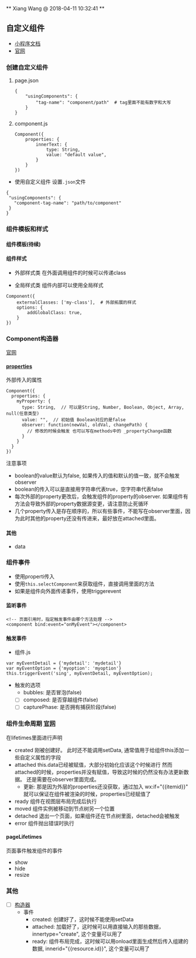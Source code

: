 ** Xiang Wang @ 2018-04-11 10:32:41 **

## 自定义组件

* [小程序文档](./README.md)
* [官网](https://developers.weixin.qq.com/miniprogram/dev/framework/custom-component/)

### 创建自定义组件
1. page.json
    ```
    {
        "usingComponents": {
            "tag-name": "component/path"  # tag里面不能有数字和大写
        }
    }
    ```
2. component.js
    ```
    Component({
        properties: {
            innerText: {
                type: String,
                value: "default value",
            }
        }
    })
    ```

* 使用自定义组件
设置`.json`文件
```
{
 "usingComponents": {
   "component-tag-name": "path/to/component"
 }
}
```

### 组件模板和样式
#### 组件模板(待续)
#### 组件样式
* 外部样式类
在外面调用组件的时候可以传递class

* 全局样式类
组件内部可以使用全局样式
```
Component({
    externalClasses: ['my-class'],  # 外部拓展的样式
    options: {
        addGlobalClass: true,
    }
})
```

### Component构造器
[官网](https://developers.weixin.qq.com/miniprogram/dev/framework/custom-component/component.html)
#### [properties](https://developers.weixin.qq.com/miniprogram/dev/framework/custom-component/component.html)
外部传入的属性
```
Component({
  properties: {
    myProperty: {
      type: String,  // 可以是String, Number, Boolean, Object, Array, null(任意类型)
      value: "",  // 初始值 Boolean对应的是false
      observer: function(newVal, oldVal, changePath) {
        // 修改的时候会触发 也可以写在methods中的 _propertyChange函数
      }
    }
  }
})
```
注意事项
* boolean的value默认为false, 如果传入的值和默认的值一致，就不会触发observer
* boolean的传入可以是直接用字符串代表true，空字符串代表false
* 每次外部的property更改后，会触发组件的property的observer. 如果组件有方法会导致外部的property数据源变更，请注意防止死循环
* 几个property传入是存在顺序的，所以有些事件，不能写在observer里面，因为此时其他的property还没有传进来，最好放在attached里面。

#### 其他
* data

### 组件事件
* 使用properti传入
* 使用`this.selectComponent`来获取组件，直接调用里面的方法
* 如果是组件向外面传递事件，使用triggerevent
#### 监听事件
```
<!-- 页面引用时，指定触发事件由哪个方法处理 -->
<component bind:event="onMyEvent"></component>
```
#### 触发事件
* 组件.js
```
var myEventDetail = {'mydetail': 'mydetail'}
var myEventOption = {'myoption': 'myoption'}
this.triggerEvent('sing', myEventDetail, myEventOption);
```
* 触发的选项
    * bubbles: 是否冒泡(false)
    * [ ] composed: 是否穿越组件(false)
    * [ ] capturePhase: 是否拥有捕获阶段(false)

### 组件生命周期 [官网](https://developers.weixin.qq.com/miniprogram/dev/framework/custom-component/lifetimes.html)
在lifetimes里面进行声明
* created
刚被创建好。 此时还不能调用setData, 通常值用于给组件this添加一些自定义属性的字段
* attached
this.data已经被赋值，大部分初始化应该这个时候进行
然而attached的时候，properties并没有赋值，导致这时候的仍然没有办法更新数据。
还是需要在observer里面完成。
    * 更新: 那是因为外层的properties还没获取，通过加入 wx:if="{{itemid}}" 就可以保证在组件被渲染的时候，properties已经赋值了
* ready
组件在视图层布局完成后执行
* moved
组件实例被移动到节点树另一个位置
* detached
退出一个页面，如果组件还在节点树里面，detached会被触发
* error
组件抛出错误时执行

#### pageLifetimes
页面事件触发组件的事件
* show
* hide
* resize

### 其他
* [ ] [构造器](https://developers.weixin.qq.com/miniprogram/dev/framework/custom-component/component.html)
    * 事件
        * created: 创建好了，这时候不能使用setData
        * attached: 加载好了，这时候可以用直接输入的那些数据，innertype="create", 这个变量可以用了
        * ready: 组件布局完成，这时候可以用onload里面生成然后传入组建的数据, innerid="{{resource.id}}", 这个变量可以用了
